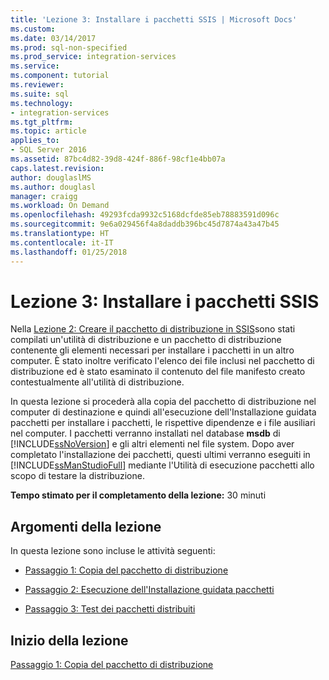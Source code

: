 ```yaml
---
title: 'Lezione 3: Installare i pacchetti SSIS | Microsoft Docs'
ms.custom: 
ms.date: 03/14/2017
ms.prod: sql-non-specified
ms.prod_service: integration-services
ms.service: 
ms.component: tutorial
ms.reviewer: 
ms.suite: sql
ms.technology:
- integration-services
ms.tgt_pltfrm: 
ms.topic: article
applies_to:
- SQL Server 2016
ms.assetid: 87bc4d82-39d8-424f-886f-98cf1e4bb07a
caps.latest.revision: 
author: douglaslMS
ms.author: douglasl
manager: craigg
ms.workload: On Demand
ms.openlocfilehash: 49293fcda9932c5168dcfde85eb78883591d096c
ms.sourcegitcommit: 9e6a029456f4a8daddb396bc45d7874a43a47b45
ms.translationtype: HT
ms.contentlocale: it-IT
ms.lasthandoff: 01/25/2018
---
```

# <a name="lesson-3-install-ssis-packages"></a>Lezione 3: Installare i pacchetti SSIS
Nella [Lezione 2: Creare il pacchetto di distribuzione in SSIS](../integration-services/lesson-2-create-the-deployment-bundle-in-ssis.md)sono stati compilati un'utilità di distribuzione e un pacchetto di distribuzione contenente gli elementi necessari per installare i pacchetti in un altro computer. È stato inoltre verificato l'elenco dei file inclusi nel pacchetto di distribuzione ed è stato esaminato il contenuto del file manifesto creato contestualmente all'utilità di distribuzione.  
  
In questa lezione si procederà alla copia del pacchetto di distribuzione nel computer di destinazione e quindi all'esecuzione dell'Installazione guidata pacchetti per installare i pacchetti, le rispettive dipendenze e i file ausiliari nel computer. I pacchetti verranno installati nel database **msdb** di [!INCLUDE[ssNoVersion](../includes/ssnoversion-md.md)] e gli altri elementi nel file system. Dopo aver completato l'installazione dei pacchetti, questi ultimi verranno eseguiti in [!INCLUDE[ssManStudioFull](../includes/ssmanstudiofull-md.md)] mediante l'Utilità di esecuzione pacchetti allo scopo di testare la distribuzione.  
  
**Tempo stimato per il completamento della lezione:** 30 minuti  
  
## <a name="lesson-tasks"></a>Argomenti della lezione  
In questa lezione sono incluse le attività seguenti:  
  
-   [Passaggio 1: Copia del pacchetto di distribuzione](../integration-services/lesson-3-1-copying-the-deployment-bundle.md)  
  
-   [Passaggio 2: Esecuzione dell'Installazione guidata pacchetti](../integration-services/lesson-3-2-running-the-package-installation-wizard.md)  
  
-   [Passaggio 3: Test dei pacchetti distribuiti](../integration-services/lesson-3-3-testing-the-deployed-packages.md)  
  
## <a name="start-the-lesson"></a>Inizio della lezione  
[Passaggio 1: Copia del pacchetto di distribuzione](../integration-services/lesson-3-1-copying-the-deployment-bundle.md)  
  
  
  
